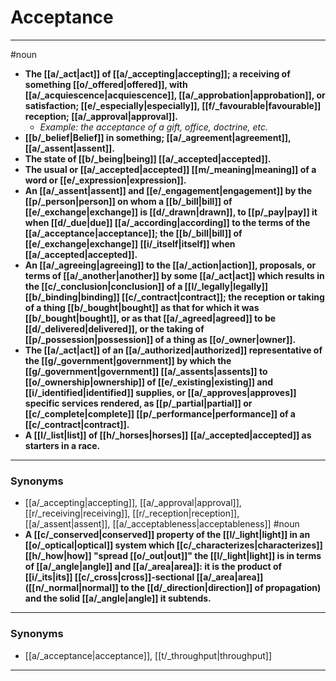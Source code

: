 # Acceptance
---
#noun
- **The [[a/_act|act]] of [[a/_accepting|accepting]]; a receiving of something [[o/_offered|offered]], with [[a/_acquiescence|acquiescence]], [[a/_approbation|approbation]], or satisfaction; [[e/_especially|especially]], [[f/_favourable|favourable]] reception; [[a/_approval|approval]].**
	- _Example: the acceptance of a gift, office, doctrine, etc._
- **[[b/_belief|Belief]] in something; [[a/_agreement|agreement]], [[a/_assent|assent]].**
- **The state of [[b/_being|being]] [[a/_accepted|accepted]].**
- **The usual or [[a/_accepted|accepted]] [[m/_meaning|meaning]] of a word or [[e/_expression|expression]].**
- **An [[a/_assent|assent]] and [[e/_engagement|engagement]] by the [[p/_person|person]] on whom a [[b/_bill|bill]] of [[e/_exchange|exchange]] is [[d/_drawn|drawn]], to [[p/_pay|pay]] it when [[d/_due|due]] [[a/_according|according]] to the terms of the [[a/_acceptance|acceptance]]; the [[b/_bill|bill]] of [[e/_exchange|exchange]] [[i/_itself|itself]] when [[a/_accepted|accepted]].**
- **An [[a/_agreeing|agreeing]] to the [[a/_action|action]], proposals, or terms of [[a/_another|another]] by some [[a/_act|act]] which results in the [[c/_conclusion|conclusion]] of a [[l/_legally|legally]] [[b/_binding|binding]] [[c/_contract|contract]]; the reception or taking of a thing [[b/_bought|bought]] as that for which it was [[b/_bought|bought]], or as that [[a/_agreed|agreed]] to be [[d/_delivered|delivered]], or the taking of [[p/_possession|possession]] of a thing as [[o/_owner|owner]].**
- **The [[a/_act|act]] of an [[a/_authorized|authorized]] representative of the [[g/_government|government]] by which the [[g/_government|government]] [[a/_assents|assents]] to [[o/_ownership|ownership]] of [[e/_existing|existing]] and [[i/_identified|identified]] supplies, or [[a/_approves|approves]] specific services rendered, as [[p/_partial|partial]] or [[c/_complete|complete]] [[p/_performance|performance]] of a [[c/_contract|contract]].**
- **A [[l/_list|list]] of [[h/_horses|horses]] [[a/_accepted|accepted]] as starters in a race.**
---
### Synonyms
- [[a/_accepting|accepting]], [[a/_approval|approval]], [[r/_receiving|receiving]], [[r/_reception|reception]], [[a/_assent|assent]], [[a/_acceptableness|acceptableness]]
#noun
- **A [[c/_conserved|conserved]] property of the [[l/_light|light]] in an [[o/_optical|optical]] system which [[c/_characterizes|characterizes]] [[h/_how|how]] "spread [[o/_out|out]]" the [[l/_light|light]] is in terms of [[a/_angle|angle]] and [[a/_area|area]]: it is the product of [[i/_its|its]] [[c/_cross|cross]]-sectional [[a/_area|area]] ([[n/_normal|normal]] to the [[d/_direction|direction]] of propagation) and the solid [[a/_angle|angle]] it subtends.**
---
### Synonyms
- [[a/_acceptance|acceptance]], [[t/_throughput|throughput]]
---
